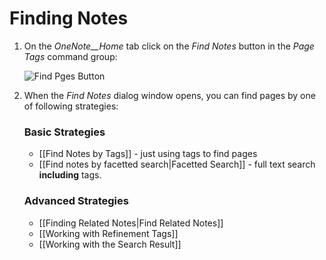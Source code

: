 # Finding Notes

1. On the _OneNote__Home_ tab click on the _Find Notes_ button in the _Page Tags_ command group:
  
   ![Find Pges Button](https://github.com/WetHat/OnenoteTaggingKit/wiki/images/FindPagesButton.png)

2. When the _Find Notes_ dialog window opens, you can find pages by one of
   following strategies:
   
   ### Basic Strategies
   * [[Find Notes by Tags]] - just using tags to find pages
   * [[Find notes by facetted search|Facetted Search]] - full text search **including** tags.
   
   ### Advanced Strategies
   * [[Finding Related Notes|Find Related Notes]]   
   * [[Working with Refinement Tags]]
   * [[Working with the Search Result]]
